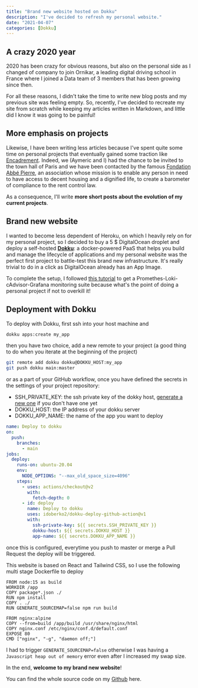 ```yaml
---
title: "Brand new website hosted on Dokku"
description: "I've decided to refresh my personal website."
date: "2021-04-07"
categories: [Dokku]
---
```


## A crazy 2020 year

2020 has been crazy for obvious reasons, but also on the personal side as I changed of company to join Ornikar, a leading digital driving school in France where I joined a Data team of 3 members that has been growing since then.

For all these reasons, I didn't take the time to write new blog posts and my previous site was feeling empty.
So, recently, I've decided to recreate my site from scratch while keeping my articles written in Markdown, and little did I know it was going to be painful!

## More emphasis on projects

Likewise, I have been writing less articles because I've spent quite some time on personal projects that eventually gained some traction like [Encadrement](https://www.encadrement-loyers.fr). Indeed, we (Aymeric and I) had the chance to be invited to the town hall of Paris and we have been contacted by the famous [Fondation Abbé Pierre](https://www.fondation-abbe-pierre.fr/), an association whose mission is to enable any person in need to have access to decent housing and a dignified life, to create a barometer of compliance to the rent control law.

As a consequence, I'll write **more short posts about the evolution of my current projects**.

## Brand new website

I wanted to become less dependent of Heroku, on which I heavily rely on for my personal project, so I decided to buy a 5 $ DigitalOcean droplet and deploy a self-hosted [**Dokku**](https://github.com/dokku/dokku): a docker-powered PaaS that helps you build and manage the lifecycle of applications and my personal website was the perfect first project to battle-test this brand new infrastructure. It's really trivial to do in a click as DigitalOcean already has an App Image.

To complete the setup, I followed [this tutorial](https://richardwillis.info/blog/monitor-dokku-server-prometheus-loki-grafana) to get a Promethes-Loki-cAdvisor-Grafana monitoring suite because what's the point of doing a personal project if not to overkill it!

## Deployment with Dokku

To deploy with Dokku, first ssh into your host machine and

```bash
dokku apps:create my_app
```

then you have two choice, add a new remote to your project (a good thing to do when you iterate at the beginning of the project)

```bash
git remote add dokku dokku@DOKKU_HOST:my_app
git push dokku main:master
```

or as a part of your GitHub workflow, once you have defined the secrets in the settings of your project repository:

- SSH_PRIVATE_KEY: the ssh private key of the dokky host, [generate a new one](https://docs.github.com/en/github/authenticating-to-github/generating-a-new-ssh-key-and-adding-it-to-the-ssh-agent) if you don't have one yet
- DOKKU_HOST: the IP address of your dokku server
- DOKKU_APP_NAME: the name of the app you want to deploy

```yml
name: Deploy to dokku
on:
  push:
    branches:
      - main
jobs:
  deploy:
    runs-on: ubuntu-20.04
    env:
      NODE_OPTIONS: "--max_old_space_size=4096"
    steps:
      - uses: actions/checkout@v2
        with:
          fetch-depth: 0
      - id: deploy
        name: Deploy to dokku
        uses: idoberko2/dokku-deploy-github-action@v1
        with:
          ssh-private-key: ${{ secrets.SSH_PRIVATE_KEY }}
          dokku-host: ${{ secrets.DOKKU_HOST }}
          app-name: ${{ secrets.DOKKU_APP_NAME }}
```

once this is configured, everytime you push to master or merge a Pull Request the deploy will be triggered.

This website is based on React and Tailwind CSS, so I use the following multi stage Dockerfile to deploy

```docker
FROM node:15 as build
WORKDIR /app
COPY package*.json ./
RUN npm install
COPY . ./
RUN GENERATE_SOURCEMAP=false npm run build

FROM nginx:alpine
COPY --from=build /app/build /usr/share/nginx/html
COPY nginx.conf /etc/nginx/conf.d/default.conf
EXPOSE 80
CMD ["nginx", "-g", "daemon off;"]
```

I had to trigger `GENERATE_SOURCEMAP=false` otherwise I was having a `Javascript heap out of memory` error even after I increased my swap size.

In the end, **welcome to my brand new website**!

You can find the whole source code on my [Github](https://github.com/dnzzl/portfolio) here.
